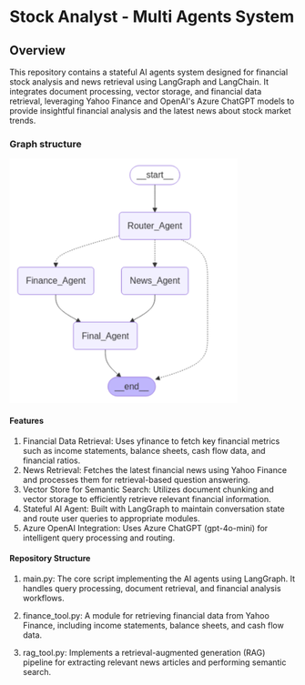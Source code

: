 # Stock Analyst - Multi Agents System

## Overview

This repository contains a stateful AI agents system designed for financial  stock analysis and news retrieval using LangGraph and LangChain. It integrates document processing, vector storage, and financial data retrieval, leveraging Yahoo Finance and OpenAI's Azure ChatGPT models to provide insightful financial analysis and the latest news about stock market trends.

### Graph structure

<img src="graph.png" width="400">

#### Features

1. Financial Data Retrieval: Uses yfinance to fetch key financial metrics such as income statements, balance sheets, cash flow data, and financial ratios.
2. News Retrieval: Fetches the latest financial news using Yahoo Finance and processes them for retrieval-based question answering.
3. Vector Store for Semantic Search: Utilizes document chunking and vector storage to efficiently retrieve relevant financial information.
4. Stateful AI Agent: Built with LangGraph to maintain conversation state and route user queries to appropriate modules.
5. Azure OpenAI Integration: Uses Azure ChatGPT (gpt-4o-mini) for intelligent query processing and routing.

#### Repository Structure

1. main.py: The core script implementing the AI agents using LangGraph. It handles query processing, document retrieval, and financial analysis workflows.

2. finance_tool.py: A module for retrieving financial data from Yahoo Finance, including income statements, balance sheets, and cash flow data.

3. rag_tool.py: Implements a retrieval-augmented generation (RAG) pipeline for extracting relevant news articles and performing semantic search.